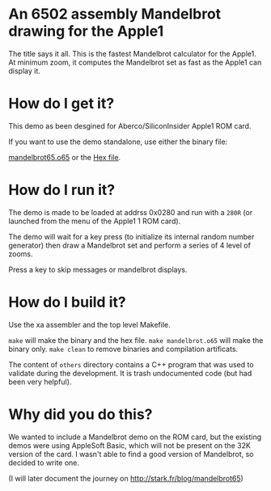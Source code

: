 # An 6502 assembly Mandelbrot drawing for the Apple1

The title says it all. This is the fastest Mandelbrot calculator for the Apple1. At minimum zoom, it computes the Mandelbrot set as fast as the Apple1 can display it.

# How do I get it?

This demo as been desgined for Aberco/SiliconInsider Apple1 ROM card.

If you want to use the demo standalone, use either the binary file:

[mandelbrot65.o65](mandelbrot65.o65) or the [Hex file](mandebrot65.hex).

# How do I run it?

The demo is made to be loaded at addrss 0x0280 and run with a ``280R`` (or launched from the menu of the Apple1 1 ROM card).

The demo will wait for a key press (to initialize its internal random number generator) then draw a Mandelbrot set and perform a series of 4 level of zooms.

Press a key to skip messages or mandelbrot displays.

# How do I build it?

Use the xa assembler and the top level Makefile.

``make`` will make the binary and the hex file.
``make mandelbrot.o65`` will make the binary only.
``make clean`` to remove binaries and compilation artificats.

The content of ``others`` directory contains a C++ program that was used to validate during the development. It is trash undocumented code (but had been very helpful).

# Why did you do this?

We wanted to include a Mandelbrot demo on the ROM card, but the existing demos were using AppleSoft Basic, which will not be present on the 32K version of the card. I wasn't able to find a good version of Mandelbrot, so decided to write one.

(I will later document the journey on http://stark.fr/blog/mandelbrot65)
